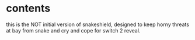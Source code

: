 # contents
this is the NOT initial version of snakeshield, designed to keep horny threats at bay from snake and cry and cope for switch 2 reveal.
